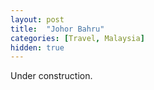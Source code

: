 ```yaml
---
layout: post
title:  "Johor Bahru"
categories: [Travel, Malaysia]
hidden: true
---
```

Under construction.
